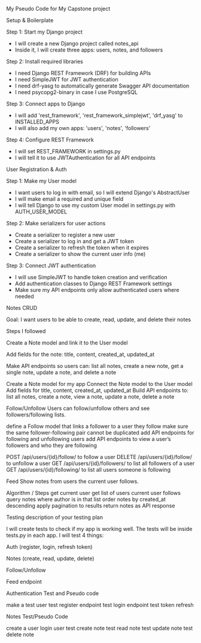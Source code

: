 My Pseudo Code for My Capstone project

 Setup & Boilerplate

Step 1: Start my Django project
- I will create a new Django project called notes_api
- Inside it, I will create three apps: users, notes, and followers

Step 2: Install required libraries
- I need Django REST Framework (DRF) for building APIs
- I need SimpleJWT for JWT authentication
- I need drf-yasg to automatically generate Swagger API documentation
- I need psycopg2-binary in case I use PostgreSQL

Step 3: Connect apps to Django
- I will add 'rest_framework', 'rest_framework_simplejwt', 'drf_yasg' to INSTALLED_APPS
- I will also add my own apps: 'users', 'notes', 'followers'

Step 4: Configure REST Framework
- I will set REST_FRAMEWORK in settings.py
- I will tell it to use JWTAuthentication for all API endpoints


User Registration & Auth

Step 1: Make my User model
- I want users to log in with email, so I will extend Django's AbstractUser
- I will make email a required and unique field
- I will tell Django to use my custom User model in settings.py with AUTH_USER_MODEL

Step 2: Make serializers for user actions
- Create a serializer to register a new user
- Create a serializer to log in and get a JWT token
- Create a serializer to refresh the token when it expires
- Create a serializer to show the current user info (me)

Step 3: Connect JWT authentication
- I will use SimpleJWT to handle token creation and verification
- Add authentication classes to Django REST Framework settings
- Make sure my API endpoints only allow authenticated users where needed


Notes CRUD

Goal: I want users to be able to create, read, update, and delete their notes

Steps I followed

Create a Note model and link it to the User model

Add fields for the note: title, content, created_at, updated_at


Make API endpoints so users can: list all notes, create a new note, get a single note, update a note, and delete a note


Create a Note model for my app
Connect the Note model to the User model
Add fields for title, content, created_at, updated_at
Build API endpoints to: list all notes, create a note, view a note, update a note, delete a note

Follow/Unfollow
Users can follow/unfollow others and see followers/following lists.

define a Follow model that links a follower to a user they follow
make sure the same follower-following pair cannot be duplicated
add API endpoints for following and unfollowing users
add API endpoints to view a user’s followers and who they are following

POST /api/users/{id}/follow/ to follow a user
DELETE /api/users/{id}/follow/ to unfollow a user
GET /api/users/{id}/followers/ to list all followers of a user
GET /api/users/{id}/following/ to list all users someone is following

Feed
Show notes from users the current user follows.

Algorithm / Steps
get current user
get list of users current user follows
query notes where author is in that list
order notes by created_at descending
apply pagination to results
return notes as API response

Testing
description of your testing plan

I will create tests to check if my app is working well.
The tests will be inside tests.py in each app.
I will test 4 things:

Auth (register, login, refresh token)

Notes (create, read, update, delete)

Follow/Unfollow

Feed endpoint

Authentication Test and Pseudo code

make a test user
test register endpoint
test login endpoint
test token refresh

Notes Test/Pseudo Code

create a user
login user
test create note
test read note
test update note
test delete note



